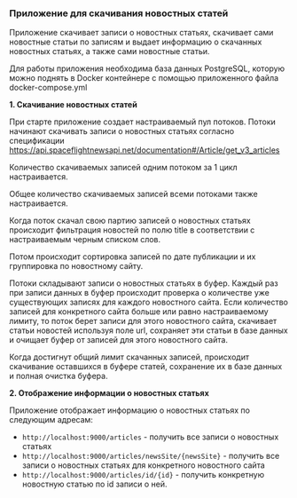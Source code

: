 ### Приложение для скачивания новостных статей
Приложение скачивает записи о новостных статьях, скачивает сами новостные статьи по записям и выдает информацию о скачанных новостных статьях, а также сами новостные статьи.

Для работы приложения необходима база данных PostgreSQL, которую можно поднять в Docker контейнере с помощью приложенного файла docker-compose.yml

**1. Скачивание новостных статей**

При старте приложение создает настраиваемый пул потоков. 
Потоки начинают скачивать записи о новостных статьях согласно спецификации
https://api.spaceflightnewsapi.net/documentation#/Article/get_v3_articles

Количество скачиваемых записей одним потоком за 1 цикл настраивается. 

Общее количество скачиваемых записей всеми потоками также настраивается.

Когда поток скачал свою партию записей о новостных статьях происходит фильтрация новостей по полю title в соответствии с настраиваемым черным списком слов.

Потом происходит сортировка записей по дате публикации и их группировка по новостному сайту.

Потоки складывают записи о новостных статьях в буфер. Каждый раз при записи данных в буфер происходит проверка о количестве уже существующих записях для каждого новостного сайта.
Если количество записей для конкретного сайта больше или равно настраиваемому лимиту, 
то поток берет записи для этого новостного сайта, скачивает статьи новостей используя поле url, сохраняет эти статьи в базе данных и очищает буфер от записей для этого новостного сайта.

Когда достигнут общий лимит скачанных записей, происходит скачивание оставшихся в буфере статей, сохранение их в базе данных и полная очистка буфера.

**2. Отображение информации о новостных статьях**

Приложение отображает информацию о новостных статьях по следующим адресам:
- `http://localhost:9000/articles` - получить все записи о новостных статьях
- `http://localhost:9000/articles/newsSite/{newsSite}` - получить все записи о новостных статьях для конкретного новостного сайта
- `http://localhost:9000/articles/id/{id}` - получить конкретную новостную статью по id записи о ней.
